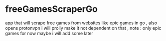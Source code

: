 # freeGamesScraperGo
app that will scrape free games from websites like epic games in go , also opens protonvpn i will prolly make it not dependent on that , note : only epic games for now maybe i will add some later
